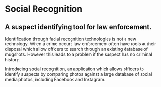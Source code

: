 # Social Recognition

## A suspect identifying tool for law enforcement.

Identification through facial recognition technologies is not a new technology. When a crime occurs law enforcement often have
tools at their disposal which allow officers to search through an existing database of mugshots. However this leads to a problem
if the suspect has no criminal history. 

Introducing social recognition, an application which allows officers to identify suspects by comparing photos against a large database
of social media photos, including Facebook and Instagram. 
